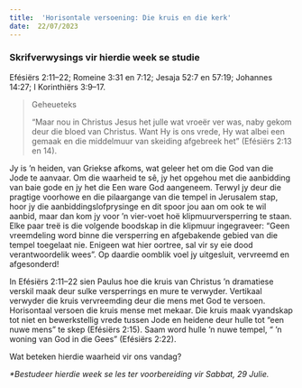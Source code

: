 ```yaml
---
title:  'Horisontale versoening: Die kruis en die kerk'
date:  22/07/2023
---
```


### Skrifverwysings vir hierdie week se studie
Efésiërs 2:11–22;  Romeine 3:31 en 7:12;  Jesaja 52:7 en 57:19; Johannes 14:27;  I Korinthiërs 3:9–17.

> <p>Geheueteks</p>
> “Maar nou in Christus Jesus het julle wat vroeër ver was, naby gekom deur die bloed van Christus.  Want Hy is ons vrede, Hy wat albei een gemaak en die middelmuur van skeiding afgebreek het” (Efésiërs 2:13 en 14).

Jy is ’n heiden, van Griekse afkoms, wat geleer het om die God van die Jode te aanvaar.  Om die waarheid te sê, jy het opgehou met die aanbidding van baie gode en jy het die Een  ware God aangeneem. Terwyl jy deur die pragtige voorhowe en die pilaargange van die tempel in Jerusalem stap, hoor jy die aanbiddingslofprysinge en dit spoor jou aan om ook te wil aanbid, maar dan kom jy voor ’n vier-voet hoë klipmuurversperring te staan.  Elke paar treë is die volgende boodskap in die klipmuur ingegraveer: “Geen vreemdeling word binne die versperring en afgebakende gebied van die tempel toegelaat nie.  Enigeen wat hier oortree, sal vir sy eie dood verantwoordelik wees”. Op daardie oomblik voel jy uitgesluit, vervreemd en afgesonderd!

In Efésiërs 2:11–22 sien Paulus hoe die kruis van Christus ’n dramatiese verskil maak deur sulke versperrings en mure te verwyder. Vertikaal verwyder die kruis vervreemding deur die mens met God te versoen.  Horisontaal versoen die kruis mense met mekaar. Die kruis maak vyandskap tot niet en bewerkstellig vrede tussen Jode en heidene deur hulle tot “een nuwe mens” te skep (Efésiërs 2:15). Saam word hulle ’n nuwe tempel, “ ’n woning van God in die Gees” (Efésiërs 2:22).

Wat beteken hierdie waarheid vir ons vandag?

_*Bestudeer hierdie week se les ter voorbereiding vir Sabbat, 29 Julie._